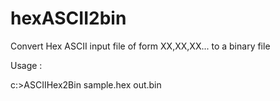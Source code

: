 # hexASCII2bin
Convert Hex ASCII input file of form XX,XX,XX... to a binary file

Usage :

c:>ASCIIHex2Bin sample.hex out.bin

